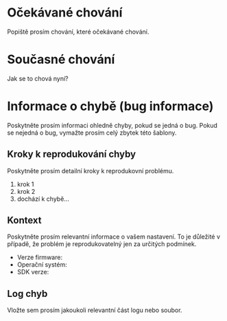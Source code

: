 # Očekávané chování

Popiště prosím chování, které očekávané chování.

# Současné chování

Jak se to chová nyní?

# Informace o chybě (bug informace)

Poskytněte prosím informaci ohledně chyby, pokud se jedná o bug. Pokud se nejedná o bug,
vymažte prosím celý zbytek této šablony.

## Kroky k reprodukování chyby

Poskytněte prosím detailní kroky k reprodukovní problému.

1. krok 1
2. krok 2
3. dochází k chybě...

## Kontext

Poskytněte prosím relevantní informace o vašem nastavení. To je důležité v případě,
že problém je reprodukovatelný jen za určitých podmínek.

* Verze firmware:
* Operační systém:
* SDK verze:

## Log chyb

Vložte sem prosím jakoukoli relevantní část logu nebo soubor.
